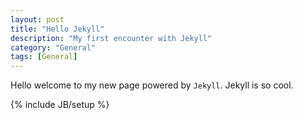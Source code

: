 ```yaml
---
layout: post
title: "Hello Jekyll"
description: "My first encounter with Jekyll"
category: "General"
tags: [General]
---
```


Hello welcome to my new page powered by `Jekyll`. Jekyll is so cool.

{% include JB/setup %}
